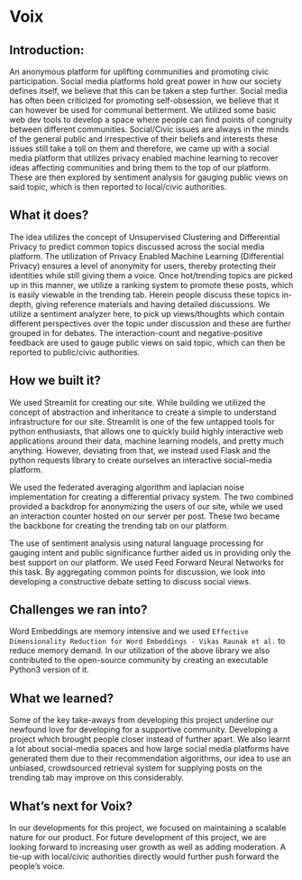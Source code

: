 # Voix

## Introduction:

An anonymous platform for uplifting communities and promoting civic participation. Social media platforms hold great power in how our society defines itself, we believe that this can be taken a step further. Social media has often been criticized for promoting self-obsession, we believe that it can however be used for communal betterment. We utilized some basic web dev tools to develop a space where people can find points of congruity between different communities. Social/Civic issues are always in the minds of the general public and irrespective of their beliefs and interests these issues still take a toll on them and therefore, we came up with a social media platform that utilizes privacy enabled machine learning to recover ideas affecting communities and bring them to the top of our platform. These are then explored by sentiment analysis for gauging public views on said topic, which is then reported to local/civic authorities.

## What it does?

The idea utilizes the concept of Unsupervised Clustering and Differential Privacy to predict common topics discussed across the social media platform. The utilization of Privacy Enabled Machine Learning (Differential Privacy) ensures a level of anonymity for users, thereby protecting their identities while still giving them a voice. Once hot/trending topics are picked up in this manner, we utilize a ranking system to promote these posts, which is easily viewable in the trending tab. Herein people discuss these topics in-depth, giving reference materials and having detailed discussions. We utilize a sentiment analyzer here, to pick up views/thoughts which contain different perspectives over the topic under discussion and these are further grouped in for debates. The interaction-count and negative-positive feedback are used to gauge public views on said topic, which can then be reported to public/civic authorities.

## How we built it?

We used Streamlit for creating our site. While building we utilized the concept of abstraction and inheritance to create a simple to understand infrastructure for our site. Streamlit is one of the few untapped tools for python enthusiasts, that allows one to quickly build highly interactive web applications around their data, machine learning models, and pretty much anything. However, deviating from that, we instead used Flask and the python requests library to create ourselves an interactive social-media platform.  

We used the federated averaging algorithm and laplacian noise implementation for creating a differential privacy system. The two combined provided a backdrop for anonymizing the users of our site, while we used an interaction counter hosted on our server per post. These two became the backbone for creating the trending tab on our platform.

The use of sentiment analysis using natural language processing for gauging intent and public significance further aided us in providing only the best support on our platform. We used Feed Forward Neural Networks for this task. By aggregating common points for discussion, we look into developing a constructive debate setting to discuss social views. 

## Challenges we ran into?

Word Embeddings are memory intensive and we used `Effective Dimensionality Reduction for Word Embeddings - Vikas Raunak et al.` to reduce memory demand. In our utilization of the above library we also contributed to the open-source community by creating an executable Python3 version of it. 

## What we learned?

Some of the key take-aways from developing this project underline our newfound love for developing for a supportive community. Developing a project which brought people closer instead of further apart. We also learnt a lot about social-media spaces and how large social media platforms have generated them due to their recommendation algorithms, our idea to use an unbiased, crowdsourced retrieval system for supplying posts on the trending tab may improve on this considerably. 

## What’s next for Voix?

In our developments for this project, we focused on maintaining a scalable nature for our product. For future development of this project, we are looking forward to increasing user growth as well as adding moderation. A tie-up with local/civic authorities directly would further push forward the people’s voice.

